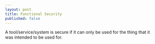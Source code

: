 ```yaml
---
layout: post
title: Functional Security
published: false
---
```


A tool/service/system is secure if it can only be used for the thing that it was intended to be used for. 
